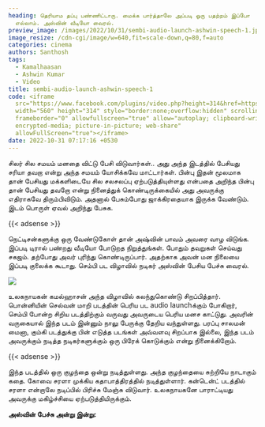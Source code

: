 ```yaml
---
heading: தெரியாம தப்பு பண்ணிட்டாரு. மைக்க பார்த்தாலே அப்படி ஒரு பதற்றம் இப்போ
  எல்லாம். அஸ்வின் வீடியோ வைரல்.
preview_image: /images/2022/10/31/sembi-audio-launch-ashwin-speech-1.jpeg
image_resize: /cdn-cgi/image/w=640,fit=scale-down,q=80,f=auto
categories: cinema
authors: Santhosh
tags:
  - Kamalhaasan
  - Ashwin Kumar
  - Video
title: sembi-audio-launch-ashwin-speech-1
code: <iframe
  src="https://www.facebook.com/plugins/video.php?height=314&href=https%3A%2F%2Fwww.facebook.com%2FBehindTalkies%2Fvideos%2F491513196268876%2F&show_text=false&width=560&t=0"
  width="560" height="314" style="border:none;overflow:hidden" scrolling="no"
  frameborder="0" allowfullscreen="true" allow="autoplay; clipboard-write;
  encrypted-media; picture-in-picture; web-share"
  allowFullScreen="true"></iframe>
date: 2022-10-31 07:17:16 +0530
---
```

சிலர் சில சமயம் மனதை விட்டு பேசி விடுவார்கள்.. அது அந்த இடத்தில் பேசியது சரியா தவறா என்று அந்த சமயம் யோசிக்கவே மாட்டார்கள். பின்பு இதன் மூலமாக தான் பேசியது மக்களிடையே சில சலசலப்பு ஏற்படுத்தியுள்ளது என்பதை அறிந்த பின்பு தான் பேசியது தவறோ என்று நினைத்துக் கொண்டிருக்கையில் அது அவருக்கு எதிராகவே திரும்பிவிடும். அதனால் பேசும்போது ஜாக்கிரதையாக இருக்க வேண்டும். இடம் பொருள் ஏவல் அறிந்து பேசுக.

{{< adsense >}}

நெட்டிசன்களுக்கு ஒரு வேண்டுகோள் தான் அஷ்வின் பாவம் அவரை வாழ விடுங்க. இப்படி டிரால் பண்றது வீடியோ போடுறத நிறுத்துங்கள். போதும் தவறுகள் செய்வது சகஜம். தற்போது அவர் புரிந்து கொண்டிருப்பார். அதற்காக அவன் மன நிலையை இப்படி குலைக்க கூடாது. செம்பி பட விழாவில் நடிகர் அஸ்வின் பேசிய பேச்சு வைரல். 

![](/images/2022/10/31/sembi-audio-launch-ashwin-speech.jpeg)

உலகநாயகன் கமல்ஹாசன் அந்த விழாவில் கலந்துகொண்டு சிறப்பித்தார். பொன்னியின் செல்வன் மாறி படத்தின் பெரிய பட audio launchக்கும் போகிறார், செம்பி போன்ற சிறிய படத்திற்கும் வருவது அவருடைய பெரிய மனச காட்டுது. அவரின் வருகையால் இந்த படம் இன்னும் நாலு பேருக்கு தேறிய வந்துள்ளது. பரப்பு சாலமன் மைனா, கும்கி படத்துக்கு பின் எடுத்த படங்கள் அவ்வளவு சிறப்பாக இல்லை, இந்த படம் அவருக்கும் நடித்த நடிகர்களுக்கும் ஒரு பிரேக் கொடுக்கும் என்று நினைக்கிறோம்.

{{< adsense >}}

இந்த படத்தில் ஒரு குழந்தை ஒன்று நடித்துள்ளது. அந்த குழந்தையை சுற்றியே நாடாகும் கதை. கோவை சரளா முக்கிய கதாபாத்திரத்தில் நடித்துள்ளார். கன்டென்ட் படத்தில் சரளா என்றாலே நடிப்பில் பிரிச்சு மேஞ்சு விடுவார். உலகநாயகனே பாராட்டியது அவருக்கு மகிழ்ச்சியை ஏற்படுத்தியிருக்கும்.

**அஸ்வின் பேச்சு அன்று இன்று:**